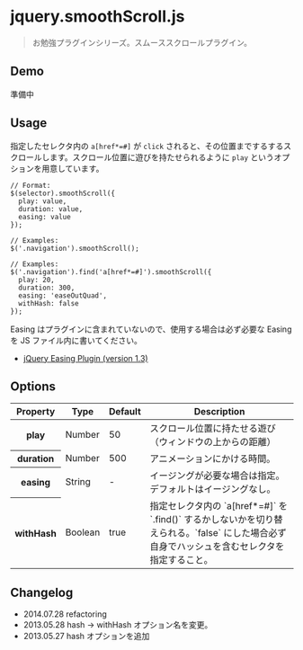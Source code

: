 # jquery.smoothScroll.js

> お勉強プラグインシリーズ。スムーススクロールプラグイン。

## Demo

準備中


## Usage

指定したセレクタ内の `a[href*=#]` が `click` されると、その位置までするするスクロールします。スクロール位置に遊びを持たせられるように `play` というオプションを用意しています。

    // Format:
    $(selector).smoothScroll({
      play: value,
      duration: value,
      easing: value
    });

    // Examples:
    $('.navigation').smoothScroll();

    // Examples:
    $('.navigation').find('a[href*=#]').smoothScroll({
      play: 20,
      duration: 300,
      easing: 'easeOutQuad',
      withHash: false
    });

Easing はプラグインに含まれていないので、使用する場合は必ず必要な Easing を JS ファイル内に書いてください。

* [jQuery Easing Plugin (version 1.3)](http://gsgd.co.uk/sandbox/jquery/easing/)


## Options

<table>
  <thead>
    <tr>
      <th>Property</th>
      <th>Type</th>
      <th>Default</th>
      <th>Description</th>
    </tr>
  </thead>
  <tbody>
    <tr>
      <th>play</th>
      <td>Number</td>
      <td>50</td>
      <td>スクロール位置に持たせる遊び（ウィンドウの上からの距離）</td>
    </tr>
    <tr>
      <th>duration</th>
      <td>Number</td>
      <td>500</td>
      <td>アニメーションにかける時間。</td>
    </tr>
    <tr>
      <th>easing</th>
      <td>String</td>
      <td>-</td>
      <td>イージングが必要な場合は指定。デフォルトはイージングなし。</td>
    </tr>
    <tr>
      <th>withHash</th>
      <td>Boolean</td>
      <td>true</td>
      <td>指定セレクタ内の `a[href*=#]` を `.find()` するかしないかを切り替えられる。`false` にした場合必ず自身でハッシュを含むセレクタを指定すること。</td>
    </tr>
  </tbody>
</table>


## Changelog

* 2014.07.28 refactoring
* 2013.05.28 hash -> withHash オプション名を変更。
* 2013.05.27 hash オプションを追加